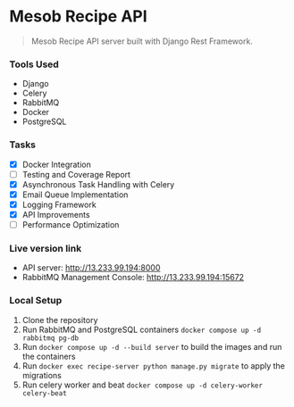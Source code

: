 # Mesob Recipe API

> Mesob Recipe API server built with Django Rest Framework.

### Tools Used
- Django
- Celery
- RabbitMQ
- Docker
- PostgreSQL


### Tasks
- [x] Docker Integration
- [ ] Testing and Coverage Report
- [x] Asynchronous Task Handling with Celery
- [x] Email Queue Implementation
- [x] Logging Framework
- [x] API Improvements
- [ ] Performance Optimization

### Live version link
- API server: http://13.233.99.194:8000
- RabbitMQ Management Console: http://13.233.99.194:15672

### Local Setup
1. Clone the repository
2. Run RabbitMQ and PostgreSQL containers `docker compose up -d rabbitmq pg-db`
3. Run `docker compose up -d --build server` to build the images and run the containers
4. Run `docker exec recipe-server python manage.py migrate` to apply the migrations
5. Run celery worker and beat `docker compose up -d celery-worker celery-beat`